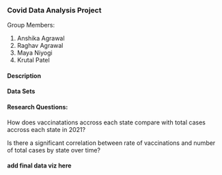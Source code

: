 ### Covid Data Analysis Project

Group Members:
1. Anshika Agrawal
2. Raghav Agrawal
3. Maya Niyogi
4. Krutal Patel

#### Description


#### Data Sets



#### Research Questions:
How does vaccinatations accross each state compare with total cases accross each state in 2021?

Is there a significant correlation between rate of vaccinations and number of total cases by state over time?


#### add final data viz here
